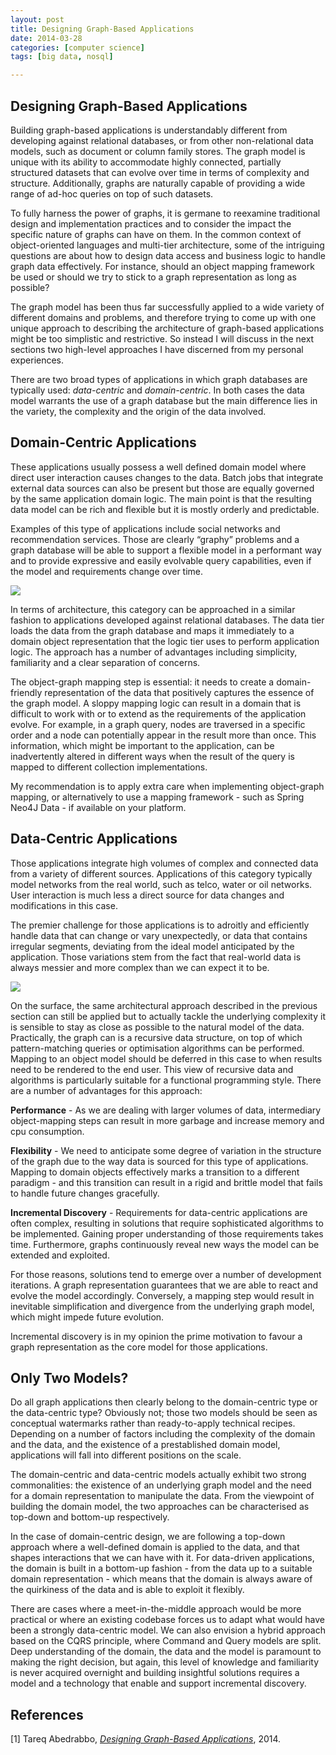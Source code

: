 ```yaml
---
layout: post
title: Designing Graph-Based Applications
date: 2014-03-28
categories: [computer science]
tags: [big data, nosql]

---
```


Designing Graph-Based Applications
---
Building graph-based applications is understandably different from developing against relational databases, or from other non-relational data models, such as document or column family stores. The graph model is unique with its ability to accommodate highly connected, partially structured datasets that can evolve over time in terms of complexity and structure. Additionally, graphs are naturally capable of providing a wide range of ad-hoc queries on top of such datasets.

To fully harness the power of graphs, it is germane to reexamine traditional design and implementation practices and to consider the impact the specific nature of graphs can have on them. In the common context of object-oriented languages and multi-tier architecture, some of the intriguing questions are about how to design data access and business logic to handle graph data effectively. For instance, should an object mapping framework be used or should we try to stick to a graph representation as long as possible?

The graph model has been thus far successfully applied to a wide variety of different domains and problems, and therefore trying to come up with one unique approach to describing the architecture of graph-based applications might be too simplistic and restrictive. So instead I will discuss in the next sections two high-level approaches I have discerned from my personal experiences.

There are two broad types of applications in which graph databases are typically used: *data-centric* and *domain-centric*. In both cases the data model warrants the use of a graph database but the main difference lies in the variety, the complexity and the origin of the data involved.

Domain-Centric Applications
---
These applications usually possess a well defined domain model where direct user interaction causes changes to the data. Batch jobs that integrate external data sources can also be present but those are equally governed by the same application domain logic. The main point is that the resulting data model can be rich and flexible but it is mostly orderly and predictable.

Examples of this type of applications include social networks and recommendation services. Those are clearly “graphy” problems and a graph database will be able to support a flexible model in a performant way and to provide expressive and easily evolvable query capabilities, even if the model and requirements change over time.

![](http://sungsoo.github.com/images/domain-centric.png)

In terms of architecture, this category can be approached in a similar fashion to applications developed against relational databases. The data tier loads the data from the graph database and maps it immediately to a domain object representation that the logic tier uses to perform application logic. The approach has a number of advantages including simplicity, familiarity and a clear separation of concerns.

The object-graph mapping step is essential: it needs to create a domain-friendly representation of the data that positively captures the essence of the graph model. A sloppy mapping logic can result in a domain that is difficult to work with or to extend as the requirements of the application evolve. For example, in a graph query, nodes are traversed in a specific order and a node can potentially appear in the result more than once. This information, which might be important to the application, can be inadvertently altered in different ways when the result of the query is mapped to different collection implementations.

My recommendation is to apply extra care when implementing object-graph mapping, or alternatively to use a mapping framework - such as Spring Neo4J Data - if available on your platform.

Data-Centric Applications
---
Those applications integrate high volumes of complex and connected data from a variety of different sources. Applications of this category typically model networks from the real world, such as telco, water or oil networks. User interaction is much less a direct source for data changes and modifications in this case.

The premier challenge for those applications is to adroitly and efficiently handle data that can change or vary unexpectedly, or data that contains irregular segments, deviating from the ideal model anticipated by the application. Those variations stem from the fact that real-world data is always messier and more complex than we can expect it to be.

![](http://sungsoo.github.com/images/graph-centric.png)

On the surface, the same architectural approach described in the previous section can still be applied but to actually tackle the underlying complexity it is sensible to stay as close as possible to the natural model of the data. Practically, the graph can is a recursive data structure, on top of which pattern-matching queries or optimisation algorithms can be performed. Mapping to an object model should be deferred in this case to when results need to be rendered to the end user. This view of recursive data and algorithms is particularly suitable for a functional programming style. There are a number of advantages for this approach:

**Performance** - As we are dealing with larger volumes of data, intermediary object-mapping steps can result in more garbage and increase memory and cpu consumption.

**Flexibility** - We need to anticipate some degree of variation in the structure of the graph due to the way data is sourced for this type of applications. Mapping to domain objects effectively marks a transition to a different paradigm - and this transition can result in a rigid and brittle model that fails to handle future changes gracefully.

**Incremental Discovery** - Requirements for data-centric applications are often complex, resulting in solutions that require sophisticated algorithms to be implemented. Gaining proper understanding of those requirements takes time. Furthermore, graphs continuously reveal new ways the model can be extended and exploited.

For those reasons, solutions tend to emerge over a number of development iterations. A graph representation guarantees that we are able to react and evolve the model accordingly. Conversely, a mapping step would result in inevitable simplification and divergence from the underlying graph model, which might impede future evolution.

Incremental discovery is in my opinion the prime motivation to favour a graph representation as the core model for those applications.

Only Two Models?
---
Do all graph applications then clearly belong to the domain-centric type or the data-centric type? Obviously not; those two models should be seen as conceptual watermarks rather than ready-to-apply technical recipes. Depending on a number of factors including the complexity of the domain and the data, and the existence of a prestablished domain model, applications will fall into different positions on the scale.

The domain-centric and data-centric models actually exhibit two strong commonalities: the existence of an underlying graph model and the need for a domain representation to manipulate the data. From the viewpoint of building the domain model, the two approaches can be characterised as top-down and bottom-up respectively. 

In the case of domain-centric design, we are following a top-down approach where a well-defined domain is applied to the data, and that shapes interactions that we can have with it. For data-driven applications, the domain is built in a bottom-up fashion - from the data up to a suitable domain representation - which means that the domain is always aware of the quirkiness of the data and is able to exploit it flexibly.

There are cases where a meet-in-the-middle approach would be more practical or where an existing codebase forces us to adapt what would have been a strongly data-centric model. We can also envision a hybrid approach based on the CQRS principle, where Command and Query models are split. Deep understanding of the domain, the data and the model is paramount to making the right decision, but again, this level of knowledge and familiarity is never acquired overnight and building insightful solutions requires a model and a technology that enable and support incremental discovery.


References
---
[1] Tareq Abedrabbo, [*Designing Graph-Based Applications*](http://www.terminalstate.net/2013/08/designing-graph-based-applications.html), 2014.

